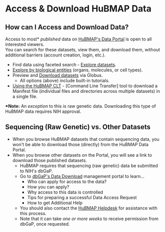 # Access & Download HuBMAP Data

## How can I Access and Download Data?

Access to most* <i>published</i> data on <a href="https://portal.hubmapconsortium.org/">HuBMAP's Data Portal</a> is open to all interested viewers. <br />
You can search for these datasets, view them, and download them, without additional barriers (account creation, login, etc.).
- Find data using faceted search - <a href="https://portal.hubmapconsortium.org/search?entity_type[0]=Dataset">Explore datasets</a>.
- <a href="https://portal.hubmapconsortium.org/cells">Explore by biological entities</a> (organs, molecules, or cell types).
- Preview and <a href="https://portal.hubmapconsortium.org/search?entity_type[0]=Dataset">Download datasets</a> via Globus.
  - All options (above) include built-in tutorials.
- <a href="https://docs.hubmapconsortium.org/clt/index.html">Using the HuBMAP CLT</a> - [Command Line Transfer] tool to download a Manifest file (individual files and directories across multiple datasets) in a single file.

<b>*Note:</b> An <i>exception</i> to this is raw genetic data. Downloading this type of HuBMAP data requires NIH approval.

## Sequencing (Raw Genetic) vs. Other Datasets
- When you browse HuBMAP datasets that contain sequencing data, you won't be able to download those (directly) from the HuBMAP Data Portal.
- When you browse other datasets on the Portal, you will see a link to download those published datasets.
  - HuBMAP requires that sequencing (raw genetic) data be submitted to NIH's dbGaP.
  - Go to <a href="https://dbgap.ncbi.nlm.nih.gov/aa/wga.cgi?page=login">dbGaP's Data Download</a> management portal to learn...
    - Who can apply for access to the data?
    - How you can apply?
    - Why access to this data is controlled
    - Tips for preparing a successful Data Access Request
    - How to get Additional Help
  - You should also contact the <a href="mailto:help@hubmapconsortium.org">HuBMAP Helpdesk</a> for assistance with this process.
  - Note that it can take <i>one or more weeks</i> to receive permission from dbGaP, once requested.
